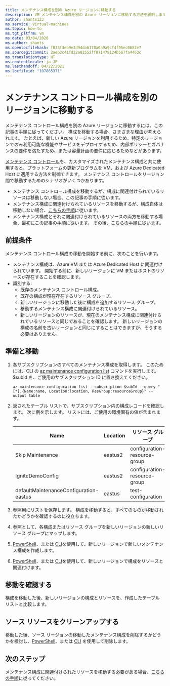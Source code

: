 ```yaml
---
title: メンテナンス構成を別の Azure リージョンに移動する
description: VM メンテナンス構成を別の Azure リージョンに移動する方法を説明します
author: shants123
ms.service: virtual-machines
ms.topic: how-to
ms.tgt_pltfrm: vm
ms.date: 03/04/2020
ms.author: shants
ms.openlocfilehash: f833f3eb9e3d94da6178a0a9a9cf4f95ec0682e7
ms.sourcegitcommit: 2aeb2c41fd22a02552ff871479124b567fa4463c
ms.translationtype: HT
ms.contentlocale: ja-JP
ms.lasthandoff: 04/22/2021
ms.locfileid: "107865371"
---
```

# <a name="move-a-maintenance-control-configuration-to-another-region"></a>メンテナンス コントロール構成を別のリージョンに移動する

メンテナンス コントロール構成を別の Azure リージョンに移動するには、この記事の手順に従ってください。 構成を移動する場合、さまざまな理由が考えられます。 たとえば、新しい Azure リージョンを利用するため、特定のリージョンでのみ利用可能な機能やサービスをデプロイするため、内部ポリシーとガバナンスの要件を満たすため、または容量計画の要件に応じるためなどがあります。

[メンテナンス コントロール](maintenance-control.md)を、カスタマイズされたメンテナンス構成と共に使用すると、プラットフォームの更新プログラムを VM、および Azure Dedicated Host に適用する方法を制御できます。 メンテナンス コントロールをリージョン間で移動するためのシナリオがいくつかあります。

- メンテナンス コントロール構成を移動するが、構成に関連付けられているリソースは移動しない場合、この記事の手順に従います。
- メンテナンス構成に関連付けられているリソースを移動するが、構成自体は移動しない場合、[こちらの手順](move-region-maintenance-configuration-resources.md)に従います。
- メンテナンス構成とそれに関連付けられているリソースの両方を移動する場合、最初にこの記事の手順に従います。 その後、[こちらの手順](move-region-maintenance-configuration-resources.md)に従います。

## <a name="prerequisites"></a>前提条件

メンテナンス コントロール構成の移動を開始する前に、次のことを行います。

- メンテナンス構成は、Azure VM または Azure Dedicated Host に関連付けられています。 開始する前に、新しいリージョンに VM またはホストのリソースが存在することを確認します。
- 識別する: 
    - 既存のメンテナンス コントロール構成。
    - 既存の構成が現在存在するリソース グループ。 
    - 新しいリージョンに移動した後に構成を追加するリソース グループ。 
    - 移動するメンテナンス構成に関連付けられているリソース。
    - 新しいリージョンのリソースが、現在のメンテナンス構成に関連付けられているリソースと同じであることを確認します。 新しいリージョンの構成の名前を古いリージョンと同じにすることはできますが、そうする必要はありません。

## <a name="prepare-and-move"></a>準備と移動 

1. 各サブスクリプションのすべてのメンテナンス構成を取得します。 このためには、CLI の [az maintenance configuration list](/cli/azure/maintenance/configuration#az_maintenance_configuration_list) コマンドを実行します。$subId を、ご使用のサブスクリプション ID に置き換えてください。

    ```
    az maintenance configuration list --subscription $subId --query "[*].{Name:name, Location:location, ResGroup:resourceGroup}" --output table
    ```
2. 返されたテーブル リストで、サブスクリプション内の構成レコードを確認します。 次に例を示します。 リストには、ご使用の環境固有の値が含まれます。

    **Name** | **Location** | **リソース グループ**
    --- | --- | ---
    Skip Maintenance | eastus2 | configuration-resource-group
    IgniteDemoConfig | eastus2 | configuration-resource-group
    defaultMaintenanceConfiguration-eastus | eastus | test-configuration
    

3. 参照用にリストを保存します。 構成を移動すると、すべてのものが移動されたかどうかを確認するのに役立ちます。
4. 参照として、各構成またはリソース グループを新しいリージョンの新しいリソース グループにマップします。
5. [PowerShell](../virtual-machines/maintenance-control-powershell.md#create-a-maintenance-configuration)、または [CLI](../virtual-machines/maintenance-control-cli.md#create-a-maintenance-configuration)を使用して、新しいリージョンで新しいメンテナンス構成を作成します。
6. [PowerShell](../virtual-machines/maintenance-control-powershell.md#assign-the-configuration)、または [CLI](../virtual-machines/maintenance-control-cli.md#assign-the-configuration)を使用して、新しいリージョンで構成をリソースと関連付けます。


## <a name="verify-the-move"></a>移動を確認する

構成を移動した後、新しいリージョンの構成とリソースを、作成したテーブル リストと比較します。


## <a name="clean-up-source-resources"></a>ソース リソースをクリーンアップする

移動した後、ソース リージョンの移動したメンテナンス構成を削除するかどうかを検討し、[PowerShell](../virtual-machines/maintenance-control-powershell.md#remove-a-maintenance-configuration)、または [CLI](../virtual-machines/maintenance-control-cli.md#delete-a-maintenance-configuration) を使用して削除します。


## <a name="next-steps"></a>次のステップ

メンテナンス構成に関連付けられたリソースを移動する必要がある場合、[こちらの手順](move-region-maintenance-configuration-resources.md)に従ってください。 
